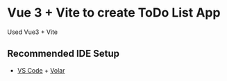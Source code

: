 # Vue 3 + Vite to create ToDo List App

Used Vue3 + Vite

## Recommended IDE Setup

- [VS Code](https://code.visualstudio.com/) + [Volar](https://marketplace.visualstudio.com/items?itemName=Vue.volar)